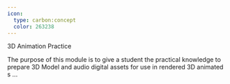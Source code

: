 ```yaml
---
icon:
  type: carbon:concept
  color: 263238
---
```

3D Animation Practice

The purpose of this module is to give a student the practical knowledge to prepare 3D Model and audio digital assets for use in rendered 3D animated s ... 
